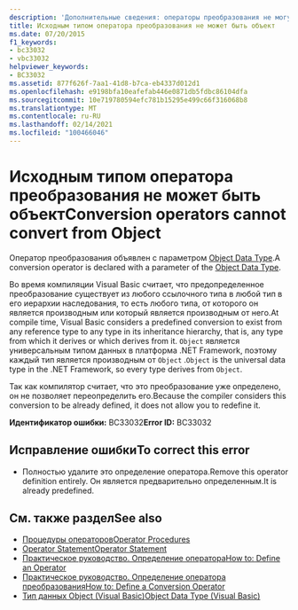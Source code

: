 ```yaml
---
description: 'Дополнительные сведения: операторы преобразования не могут быть преобразованы из объекта'
title: Исходным типом оператора преобразования не может быть объект
ms.date: 07/20/2015
f1_keywords:
- bc33032
- vbc33032
helpviewer_keywords:
- BC33032
ms.assetid: 877f626f-7aa1-41d8-b7ca-eb4337d012d1
ms.openlocfilehash: e9198bfa10eafefab446e0871db5fdbc86104dfa
ms.sourcegitcommit: 10e719780594efc781b15295e499c66f316068b8
ms.translationtype: MT
ms.contentlocale: ru-RU
ms.lasthandoff: 02/14/2021
ms.locfileid: "100466046"
---
```

# <a name="conversion-operators-cannot-convert-from-object"></a><span data-ttu-id="c6794-103">Исходным типом оператора преобразования не может быть объект</span><span class="sxs-lookup"><span data-stu-id="c6794-103">Conversion operators cannot convert from Object</span></span>

<span data-ttu-id="c6794-104">Оператор преобразования объявлен с параметром [Object Data Type](../language-reference/data-types/object-data-type.md).</span><span class="sxs-lookup"><span data-stu-id="c6794-104">A conversion operator is declared with a parameter of the [Object Data Type](../language-reference/data-types/object-data-type.md).</span></span>  
  
 <span data-ttu-id="c6794-105">Во время компиляции Visual Basic считает, что предопределенное преобразование существует из любого ссылочного типа в любой тип в его иерархии наследования, то есть любого типа, от которого он является производным или который является производным от него.</span><span class="sxs-lookup"><span data-stu-id="c6794-105">At compile time, Visual Basic considers a predefined conversion to exist from any reference type to any type in its inheritance hierarchy, that is, any type from which it derives or which derives from it.</span></span> <span data-ttu-id="c6794-106">`Object` является универсальным типом данных в платформа .NET Framework, поэтому каждый тип является производным от `Object` .</span><span class="sxs-lookup"><span data-stu-id="c6794-106">`Object` is the universal data type in the .NET Framework, so every type derives from `Object`.</span></span>  
  
 <span data-ttu-id="c6794-107">Так как компилятор считает, что это преобразование уже определено, он не позволяет переопределить его.</span><span class="sxs-lookup"><span data-stu-id="c6794-107">Because the compiler considers this conversion to be already defined, it does not allow you to redefine it.</span></span>  
  
 <span data-ttu-id="c6794-108">**Идентификатор ошибки:** BC33032</span><span class="sxs-lookup"><span data-stu-id="c6794-108">**Error ID:** BC33032</span></span>  
  
## <a name="to-correct-this-error"></a><span data-ttu-id="c6794-109">Исправление ошибки</span><span class="sxs-lookup"><span data-stu-id="c6794-109">To correct this error</span></span>  
  
- <span data-ttu-id="c6794-110">Полностью удалите это определение оператора.</span><span class="sxs-lookup"><span data-stu-id="c6794-110">Remove this operator definition entirely.</span></span> <span data-ttu-id="c6794-111">Он является предварительно определенным.</span><span class="sxs-lookup"><span data-stu-id="c6794-111">It is already predefined.</span></span>  
  
## <a name="see-also"></a><span data-ttu-id="c6794-112">См. также раздел</span><span class="sxs-lookup"><span data-stu-id="c6794-112">See also</span></span>

- [<span data-ttu-id="c6794-113">Процедуры операторов</span><span class="sxs-lookup"><span data-stu-id="c6794-113">Operator Procedures</span></span>](../programming-guide/language-features/procedures/operator-procedures.md)
- [<span data-ttu-id="c6794-114">Operator Statement</span><span class="sxs-lookup"><span data-stu-id="c6794-114">Operator Statement</span></span>](../language-reference/statements/operator-statement.md)
- [<span data-ttu-id="c6794-115">Практическое руководство. Определение оператора</span><span class="sxs-lookup"><span data-stu-id="c6794-115">How to: Define an Operator</span></span>](../programming-guide/language-features/procedures/how-to-define-an-operator.md)
- [<span data-ttu-id="c6794-116">Практическое руководство. Определение оператора преобразования</span><span class="sxs-lookup"><span data-stu-id="c6794-116">How to: Define a Conversion Operator</span></span>](../programming-guide/language-features/procedures/how-to-define-a-conversion-operator.md)
- [<span data-ttu-id="c6794-117">Тип данных Object (Visual Basic)</span><span class="sxs-lookup"><span data-stu-id="c6794-117">Object Data Type (Visual Basic)</span></span>](../language-reference/data-types/object-data-type.md)
